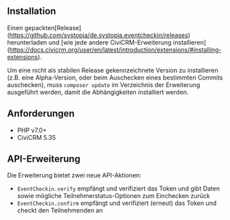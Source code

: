 ## Installation

Einen gepackten[Release]
(https://github.com/systopia/de.systopia.eventcheckin/releases) herunterladen
und [wie jede andere CiviCRM-Erweiterung installieren]
(https://docs.civicrm.org/user/en/latest/introduction/extensions/#installing-extensions).

Um eine nicht als stabilen Release gekennzeichnete Version zu installieren
(z.B. eine Alpha-Version, oder beim Auschecken eines bestimmten Commits
auschecken), muss `composer update` im Verzeichnis der Erweiterung ausgeführt
werden, damit die Abhängigkeiten installiert werden.

## Anforderungen

* PHP v7.0+
* CiviCRM 5.35


## API-Erweiterung

Die Erweiterung bietet zwei neue API-Aktionen:

* ``EventCheckin.verify`` empfängt und verifiziert das Token und gibt Daten
  sowie mögliche Teilnehmerstatus-Optionen zum Einchecken zurück
* ``EventCheckin.confirm`` empfängt und verifiziert (erneut) das Token und
  checkt den Teilnehmenden an